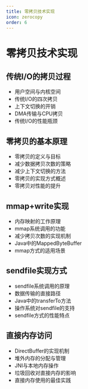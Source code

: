 ```yaml
---
title: 零拷贝技术实现
icon: zerocopy
order: 6
---
```


# 零拷贝技术实现

## 传统I/O的拷贝过程

- 用户空间与内核空间
- 传统I/O的四次拷贝
- 上下文切换的开销
- DMA传输与CPU拷贝
- 传统I/O的性能瓶颈

## 零拷贝的基本原理

- 零拷贝的定义与目标
- 减少数据拷贝次数的策略
- 减少上下文切换的方法
- 零拷贝的实现方式概述
- 零拷贝对性能的提升

## mmap+write实现

- 内存映射的工作原理
- mmap系统调用的功能
- 减少拷贝次数的实现机制
- Java中的MappedByteBuffer
- mmap方式的适用场景

## sendfile实现方式

- sendfile系统调用的原理
- 数据传输的直接路径
- Java中的transferTo方法
- 操作系统对sendfile的支持
- sendfile方式的性能特点

## 直接内存访问

- DirectBuffer的实现机制
- 堆外内存的分配与管理
- JNI与本地内存操作
- 垃圾回收对直接内存的影响
- 直接内存使用的最佳实践
